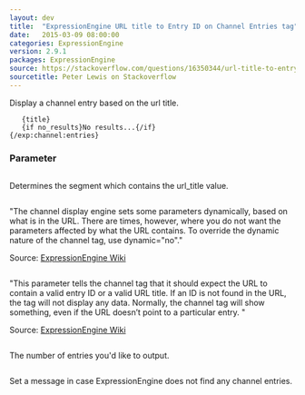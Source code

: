 ```yaml
---
layout: dev
title:  "ExpressionEngine URL title to Entry ID on Channel Entries tag"
date:   2015-03-09 08:00:00
categories: ExpressionEngine
version: 2.9.1
packages: ExpressionEngine
source: https://stackoverflow.com/questions/16350344/url-title-to-entry-id-on-channel-entries-tag
sourcetitle: Peter Lewis on Stackoverflow
---
```


Display a channel entry based on the url title.


```{exp:channel:entries url_title="{last_segment}" dynamic="no" required_entry="yes" limit="1"}
   {title}
   {if no_results}No results...{/if}
{/exp:channel:entries}
```

### Parameter

```url_title="{last_segment}"; {segment_1}; {segment_2}
```
Determines the segment which contains the url_title value.


```dynamic="no"
```
"The channel display engine sets some parameters dynamically, based on what is in the URL. There are times, however, where you do not want the parameters affected by what the URL contains. To override the dynamic nature of the channel tag, use dynamic="no"."

Source: [ExpressionEngine Wiki][Wiki01]


```required_entry="yes"
```
"This parameter tells the channel tag that it should expect the URL to contain a valid entry ID or a valid URL title. If an ID is not found in the URL, the tag will not display any data. Normally, the channel tag will show something, even if the URL doesn’t point to a particular entry. "

Source: [ExpressionEngine Wiki][Wiki02]


```limit="1"
```
The number of entries you'd like to output.


```{if no_results}No results...{/if}
```
Set a message in case ExpressionEngine does not find any channel entries.

[Wiki01]: https://ellislab.com/expressionengine/user-guide/add-ons/channel/channel_entries.html#dynamic
[Wiki02]: https://ellislab.com/expressionengine/user-guide/add-ons/channel/channel_entries.html#require-entry
